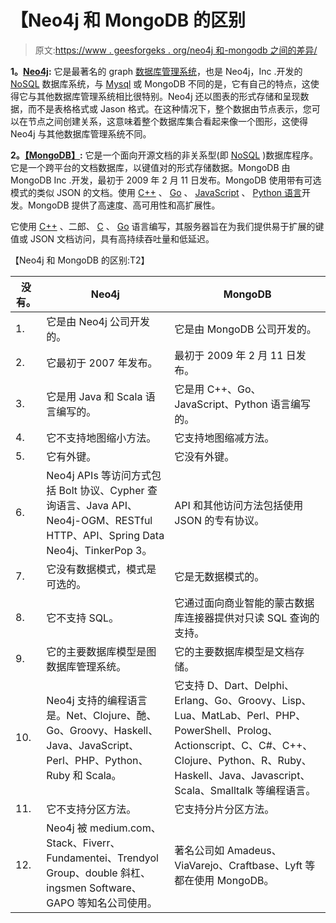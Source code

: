 # 【Neo4j 和 MongoDB 的区别

> 原文:[https://www . geesforgeks . org/neo4j 和-mongodb 之间的差异/](https://www.geeksforgeeks.org/difference-between-neo4j-and-mongodb/)

**1。**[**Neo4j**](https://www.geeksforgeeks.org/neo4j-introduction/)**:**
它是最著名的 graph [数据库管理系统](https://www.geeksforgeeks.org/introduction-of-dbms-database-management-system-set-1/)，也是 Neo4j，Inc .开发的 [NoSQL](https://www.geeksforgeeks.org/introduction-to-nosql/) 数据库系统，与 [Mysql](https://www.geeksforgeeks.org/mysql-common-mysql-queries/) 或 MongoDB 不同的是，它有自己的特点，这使得它与其他数据库管理系统相比很特别。Neo4j 还以图表的形式存储和呈现数据，而不是表格格式或 Jason 格式。在这种情况下，整个数据由节点表示，您可以在节点之间创建关系，这意味着整个数据库集合看起来像一个图形，这使得 Neo4j 与其他数据库管理系统不同。

**2。**[**【MongoDB】**](https://www.geeksforgeeks.org/mongodb-an-introduction/)**:**
它是一个面向开源文档的非关系型(即 [NoSQL](https://www.geeksforgeeks.org/introduction-to-nosql/) )数据库程序。它是一个跨平台的文档数据库，以键值对的形式存储数据。MongoDB 由 MongoDB Inc .开发，最初于 2009 年 2 月 11 日发布。MongoDB 使用带有可选模式的类似 JSON 的文档。使用 [C++](https://www.geeksforgeeks.org/c-plus-plus/) 、 [Go](https://www.geeksforgeeks.org/go-programming-language-introduction/) 、 [JavaScript](https://www.geeksforgeeks.org/javascript-tutorial/) 、 [Python 语言](https://www.geeksforgeeks.org/python-programming-language/)开发。MongoDB 提供了高速度、高可用性和高扩展性。

它使用 [C++](https://www.geeksforgeeks.org/c-plus-plus/) 、二郎、 [C](https://www.geeksforgeeks.org/c-programming-language/) 、 [Go](https://www.geeksforgeeks.org/golang/) 语言编写，其服务器旨在为我们提供易于扩展的键值或 JSON 文档访问，具有高持续吞吐量和低延迟。

【Neo4j 和 MongoDB 的区别:T2】

| 没有。 | Neo4j | MongoDB |
| --- | --- | --- |
| 1. | 它是由 Neo4j 公司开发的。 | 它是由 MongoDB 公司开发的。 |
| 2. | 它最初于 2007 年发布。 | 最初于 2009 年 2 月 11 日发布。 |
| 3. | 它是用 Java 和 Scala 语言编写的。 | 它是用 C++、Go、JavaScript、Python 语言编写的。 |
| 4. | 它不支持地图缩小方法。 | 它支持地图缩减方法。 |
| 5. | 它有外键。 | 它没有外键。 |
| 6. | Neo4j APIs 等访问方式包括 Bolt 协议、Cypher 查询语言、Java API、Neo4j-OGM、RESTful HTTP、API、Spring Data Neo4j、TinkerPop 3。 | API 和其他访问方法包括使用 JSON 的专有协议。 |
| 7. | 它没有数据模式，模式是可选的。 | 它是无数据模式的。 |
| 8. | 它不支持 SQL。 | 它通过面向商业智能的蒙古数据库连接器提供对只读 SQL 查询的支持。 |
| 9. | 它的主要数据库模型是图数据库管理系统。 | 它的主要数据库模型是文档存储。 |
| 10. | Neo4j 支持的编程语言是。Net、Clojure、酏、Go、Groovy、Haskell、Java、JavaScript、Perl、PHP、Python、Ruby 和 Scala。 | 它支持 D、Dart、Delphi、Erlang、Go、Groovy、Lisp、Lua、MatLab、Perl、PHP、PowerShell、Prolog、Actionscript、C、C#、C++、Clojure、Python、R、Ruby、Haskell、Java、Javascript、Scala、Smalltalk 等编程语言。 |
| 11. | 它不支持分区方法。 | 它支持分片分区方法。 |
| 12. | Neo4j 被 medium.com、Stack、Fiverr、Fundamentei、Trendyol Group、double 斜杠、ingsmen Software、GAPO 等知名公司使用。 | 著名公司如 Amadeus、ViaVarejo、Craftbase、Lyft 等都在使用 MongoDB。 |